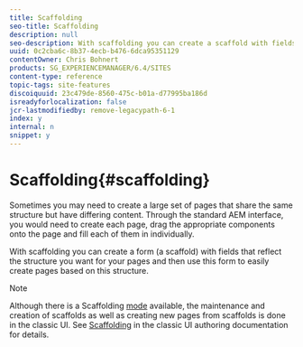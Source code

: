 ```yaml
---
title: Scaffolding
seo-title: Scaffolding
description: null
seo-description: With scaffolding you can create a scaffold with fields that reflect the structure you want for your pages and then use this form to easily create pages based on this structure
uuid: 0c2cba6c-8b37-4ecb-b476-6dca95351129
contentOwner: Chris Bohnert
products: SG_EXPERIENCEMANAGER/6.4/SITES
content-type: reference
topic-tags: site-features
discoiquuid: 23c479de-8560-475c-b01a-d77995ba186d
isreadyforlocalization: false
jcr-lastmodifiedby: remove-legacypath-6-1
index: y
internal: n
snippet: y
---
```


# Scaffolding{#scaffolding}

Sometimes you may need to create a large set of pages that share the same structure but have differing content. Through the standard AEM interface, you would need to create each page, drag the appropriate components onto the page and fill each of them in individually.

With scaffolding you can create a form (a scaffold) with fields that reflect the structure you want for your pages and then use this form to easily create pages based on this structure.

>[!NOTE]
>
>Although there is a Scaffolding [mode](../../authoring/using/author-environment-tools.md#main-pars-title-20) available, the maintenance and creation of scaffolds as well as creating new pages from scaffolds is done in the classic UI. See [Scaffolding](../../classic-ui-authoring/using/classic-feature-scaffolding.md) in the classic UI authoring documentation for details.

